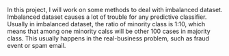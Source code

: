 In this project, I will work on some methods to deal with imbalanced dataset. 
Imbalanced dataset causes a lot of trouble for any predictive classifier. Usually in imbalanced dataset, the ratio of minority class is 1:10, which means that among one minority calss will be other 100 cases in majority class. This usually happens in the real-business problem, such as fraud event or spam email.
